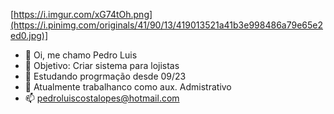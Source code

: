 [https://i.imgur.com/xG74tOh.png](https://i.pinimg.com/originals/41/90/13/419013521a41b3e998486a79e65e2ed0.jpg)]
- 👋 Oi, me chamo Pedro Luis
- 👀 Objetivo: Criar sistema para lojistas
- 🌱 Estudando progrmação desde 09/23
- 💞️ Atualmente trabalhanco como aux. Admistrativo
- 📫 pedroluiscostalopes@hotmail.com

<!---
peedrito/peedrito is a ✨ special ✨ repository because its `README.md` (this file) appears on your GitHub profile.
You can click the Preview link to take a look at your changes.
--->
